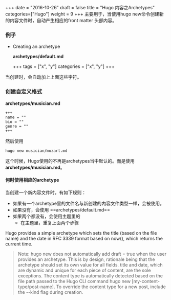 +++
date = "2016-10-26"
draft = false
title = "Hugo 内容之Archetypes"
categories=["Hugo"]
weight = 9
+++
主要用于，当使用hugo new命令创建新的内容文件时，自动产生相应的front matter 头部内容。

### 例子
* Creating an archetype

    **archetypes/default.md**
    
    
    +++
    tags = ["x", "y"]
    categories = ["x", "y"]
    +++

当创建时，会自动加上上面这些字符。

### 创建自定义格式
**archetypes/musician.md**
    
    +++
    name = ""
    bio = ""
    genre = ""
    +++
然后使用

    hugo new musician/mozart.md
    
这个时候，Hugo使用的不再是archetypes当中默认的。而是使用**archetypes/musician.md**。

#### 何时使用相应的archetype
当创建一个新内容文件时，有如下规则：
* 如果有一个archetype里的文件名与新创建的内容文件类型一样，会被使用。
* 如果没有，会使用 ==archetypes/default.md==
* 如果两个都没有，会使用主题里的
    * 在主题里，重复上面两个步骤

Hugo provides a simple archetype which sets the title (based on the file name) and the date in RFC 3339 format based on now(), which returns the current time.

>    Note: hugo new does not automatically add draft = true when the user provides an archetype. This is by design, rationale being that the archetype should set its own value for all fields. title and date, which are dynamic and unique for each piece of content, are the sole exceptions.
The content type is automatically detected based on the file path passed to the Hugo CLI command hugo new [my-content-type/post-name]. To override the content type for a new post, include the --kind flag during creation.